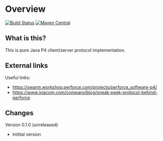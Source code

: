 # Overview

[![Build Status](https://travis-ci.org/bozaro/p4proto-java.svg?branch=master)](https://travis-ci.org/bozaro/p4proto-java)
[![Maven Central](https://img.shields.io/maven-central/v/ru.bozaro.gitlfs/gitlfs-common.svg)](http://mvnrepository.com/artifact/ru.bozaro.gitlfs)

## What is this?

This is pure Java P4 client/server protocol implementation.

## External links

Useful links:

 * https://swarm.workshop.perforce.com/projects/perforce_software-p4/
 * https://www.ixiacom.com/company/blog/sneak-peek-protocol-behind-perforce

## Changes

Version 0.1.0 (unreleased)

 * Initital version
